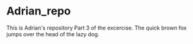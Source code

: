 # Adrian_repo
This is Adrian's repository
Part 3 of the excercise. The quick brown fox jumps over the head of the lazy dog.